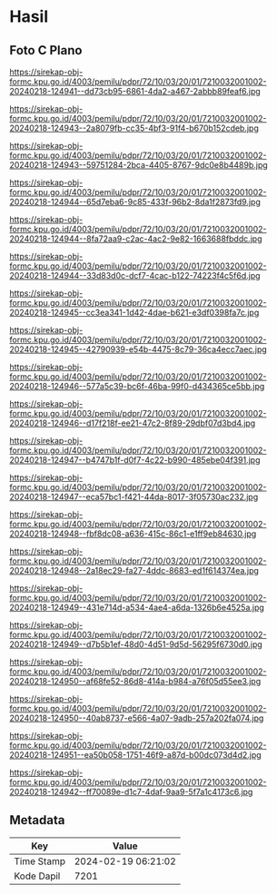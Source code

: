 # Hasil

## Foto C Plano

https://sirekap-obj-formc.kpu.go.id/4003/pemilu/pdpr/72/10/03/20/01/7210032001002-20240218-124941--dd73cb95-6861-4da2-a467-2abbb89feaf6.jpg

https://sirekap-obj-formc.kpu.go.id/4003/pemilu/pdpr/72/10/03/20/01/7210032001002-20240218-124943--2a8079fb-cc35-4bf3-91f4-b670b152cdeb.jpg

https://sirekap-obj-formc.kpu.go.id/4003/pemilu/pdpr/72/10/03/20/01/7210032001002-20240218-124943--59751284-2bca-4405-8767-9dc0e8b4489b.jpg

https://sirekap-obj-formc.kpu.go.id/4003/pemilu/pdpr/72/10/03/20/01/7210032001002-20240218-124944--65d7eba6-9c85-433f-96b2-8da1f2873fd9.jpg

https://sirekap-obj-formc.kpu.go.id/4003/pemilu/pdpr/72/10/03/20/01/7210032001002-20240218-124944--8fa72aa9-c2ac-4ac2-9e82-1663688fbddc.jpg

https://sirekap-obj-formc.kpu.go.id/4003/pemilu/pdpr/72/10/03/20/01/7210032001002-20240218-124944--33d83d0c-dcf7-4cac-b122-74223f4c5f6d.jpg

https://sirekap-obj-formc.kpu.go.id/4003/pemilu/pdpr/72/10/03/20/01/7210032001002-20240218-124945--cc3ea341-1d42-4dae-b621-e3df0398fa7c.jpg

https://sirekap-obj-formc.kpu.go.id/4003/pemilu/pdpr/72/10/03/20/01/7210032001002-20240218-124945--42790939-e54b-4475-8c79-36ca4ecc7aec.jpg

https://sirekap-obj-formc.kpu.go.id/4003/pemilu/pdpr/72/10/03/20/01/7210032001002-20240218-124946--577a5c39-bc6f-46ba-99f0-d434365ce5bb.jpg

https://sirekap-obj-formc.kpu.go.id/4003/pemilu/pdpr/72/10/03/20/01/7210032001002-20240218-124946--d17f218f-ee21-47c2-8f89-29dbf07d3bd4.jpg

https://sirekap-obj-formc.kpu.go.id/4003/pemilu/pdpr/72/10/03/20/01/7210032001002-20240218-124947--b4747b1f-d0f7-4c22-b990-485ebe04f391.jpg

https://sirekap-obj-formc.kpu.go.id/4003/pemilu/pdpr/72/10/03/20/01/7210032001002-20240218-124947--eca57bc1-f421-44da-8017-3f05730ac232.jpg

https://sirekap-obj-formc.kpu.go.id/4003/pemilu/pdpr/72/10/03/20/01/7210032001002-20240218-124948--fbf8dc08-a636-415c-86c1-e1ff9eb84630.jpg

https://sirekap-obj-formc.kpu.go.id/4003/pemilu/pdpr/72/10/03/20/01/7210032001002-20240218-124948--2a18ec29-fa27-4ddc-8683-ed1f614374ea.jpg

https://sirekap-obj-formc.kpu.go.id/4003/pemilu/pdpr/72/10/03/20/01/7210032001002-20240218-124949--431e714d-a534-4ae4-a6da-1326b6e4525a.jpg

https://sirekap-obj-formc.kpu.go.id/4003/pemilu/pdpr/72/10/03/20/01/7210032001002-20240218-124949--d7b5b1ef-48d0-4d51-9d5d-56295f6730d0.jpg

https://sirekap-obj-formc.kpu.go.id/4003/pemilu/pdpr/72/10/03/20/01/7210032001002-20240218-124950--af68fe52-86d8-414a-b984-a76f05d55ee3.jpg

https://sirekap-obj-formc.kpu.go.id/4003/pemilu/pdpr/72/10/03/20/01/7210032001002-20240218-124950--40ab8737-e566-4a07-9adb-257a202fa074.jpg

https://sirekap-obj-formc.kpu.go.id/4003/pemilu/pdpr/72/10/03/20/01/7210032001002-20240218-124951--ea50b058-1751-46f9-a87d-b00dc073d4d2.jpg

https://sirekap-obj-formc.kpu.go.id/4003/pemilu/pdpr/72/10/03/20/01/7210032001002-20240218-124942--ff70089e-d1c7-4daf-9aa9-5f7a1c4173c6.jpg


## Metadata

| Key        | Value               |
| ---------- | ------------------- |
| Time Stamp | 2024-02-19 06:21:02 |
| Kode Dapil | 7201                |



